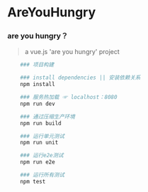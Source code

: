 # AreYouHungry

### are you hungry？

> a vue.js 'are you hungry' project
```bash
	### 项目构建

	### install dependencies || 安装依赖关系
	npm install

	### 服务热加载 ☞ localhost：8080
	npm run dev

	### 通过压缩生产环境
	npm run build

	### 运行单元测试
	npm run unit

	### 运行e2e测试
	npm run e2e

	### 运行所有测试
	npm test
```

